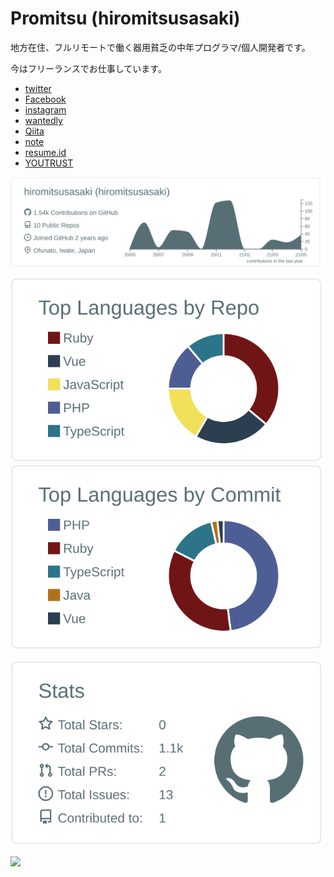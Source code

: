 # Promitsu (hiromitsusasaki)

地方在住、フルリモートで働く器用貧乏の中年プログラマ/個人開発者です。

今はフリーランスでお仕事しています。


- [twitter](https://twitter.com/promitsu_)
- [Facebook](https://facebook.com/hiromitsu.sasaki)
- [instagram](https://www.instagram.com/promitsu_)
- [wantedly](https://www.wantedly.com/users/29309)
- [Qiita](https://qiita.com/promitsu)
- [note](https://note.com/promitsu)
- [resume.id](https://www.resume.id/promitsu)
- [YOUTRUST](https://youtrust.jp/users/hiromitsusasaki)

[![](https://raw.githubusercontent.com/hiromitsusasaki/hiromitsusasaki/main/profile-summary-card-output/default/0-profile-details.svg)](https://github.com/vn7n24fzkq/github-profile-summary-cards)

[![](https://raw.githubusercontent.com/hiromitsusasaki/hiromitsusasaki/main/profile-summary-card-output/default/1-repos-per-language.svg)](https://github.com/vn7n24fzkq/github-profile-summary-cards)
[![](https://raw.githubusercontent.com/hiromitsusasaki/hiromitsusasaki/main/profile-summary-card-output/default/2-most-commit-language.svg)](https://github.com/vn7n24fzkq/github-profile-summary-cards)

[![](https://raw.githubusercontent.com/hiromitsusasaki/hiromitsusasaki/main/profile-summary-card-output/default/3-stats.svg)](https://github.com/vn7n24fzkq/github-profile-summary-cards)

![](https://komarev.com/ghpvc/?username=hiromitsusasaki&color=green)

